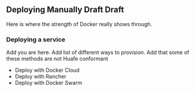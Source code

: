 ## Deploying Manually Draft Draft
Here is where the strength of Docker really shows through.

### Deploying a service 

Add you are here. Add list of different ways to provision. Add that some of these methods are not Huafe conformant

* Deploy with Docker Cloud
* Deploy with Rancher
* Deploy with Docker Swarm





